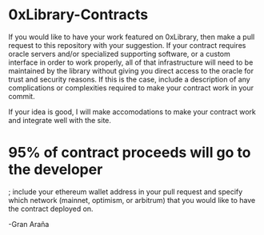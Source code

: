 # 0xLibrary-Contracts
If you would like to have your work featured on 0xLibrary, then make a pull request to this repository with your suggestion. If your contract requires oracle servers and/or specialized supporting software, or a custom interface in order to work properly, all of that infrastructure will need to be maintained by the library without giving you direct access to the oracle for trust and security reasons. If this is the case, include a description of any complications or complexities required to make your contract work in your commit.

If your idea is good, I will make accomodations to make your contract work and integrate well with the site. 

<h1>95% of contract proceeds will go to the developer</h1>; include your ethereum wallet address in your pull request and specify which network (mainnet, optimism, or arbitrum) that you would like to have the contract deployed on.

-Gran Araña
